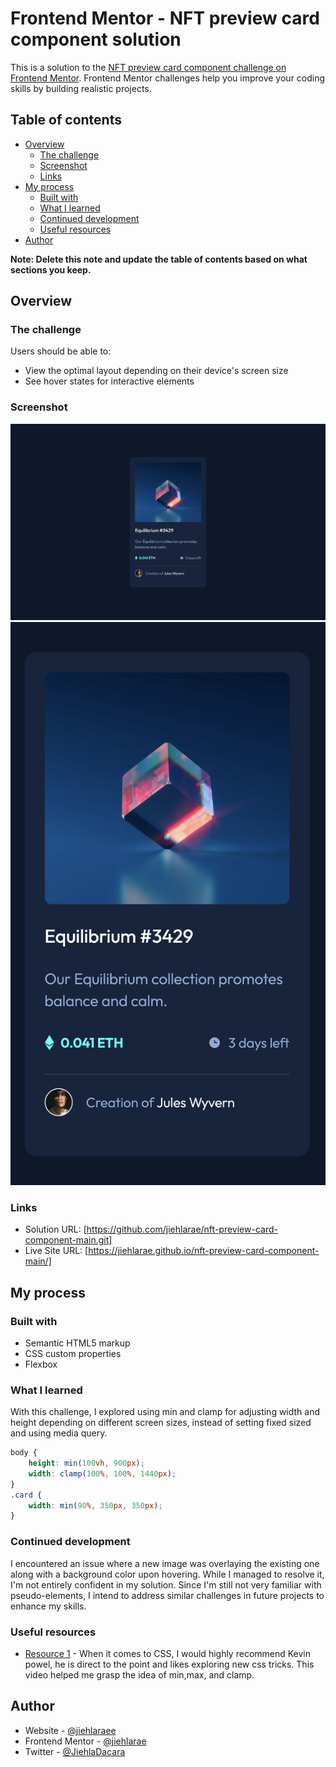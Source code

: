 # Frontend Mentor - NFT preview card component solution

This is a solution to the [NFT preview card component challenge on Frontend Mentor](https://www.frontendmentor.io/challenges/nft-preview-card-component-SbdUL_w0U). Frontend Mentor challenges help you improve your coding skills by building realistic projects. 

## Table of contents

- [Overview](#overview)
  - [The challenge](#the-challenge)
  - [Screenshot](#screenshot)
  - [Links](#links)
- [My process](#my-process)
  - [Built with](#built-with)
  - [What I learned](#what-i-learned)
  - [Continued development](#continued-development)
  - [Useful resources](#useful-resources)
- [Author](#author)

**Note: Delete this note and update the table of contents based on what sections you keep.**

## Overview

### The challenge

Users should be able to:

- View the optimal layout depending on their device's screen size
- See hover states for interactive elements

### Screenshot

![](./images/desktop%20version.png)
![](./images/mobile%20version.png)

### Links

- Solution URL: [https://github.com/jiehlarae/nft-preview-card-component-main.git]
- Live Site URL: [https://jiehlarae.github.io/nft-preview-card-component-main/]


## My process

### Built with

- Semantic HTML5 markup
- CSS custom properties
- Flexbox


### What I learned

With this challenge, I explored using min and clamp for adjusting width and height depending on different screen sizes, instead of setting fixed sized and using media query.


```css
body {
    height: min(100vh, 900px);
    width: clamp(100%, 100%, 1440px);
}
.card {
    width: min(90%, 350px, 350px);
}
```

### Continued development

I encountered an issue where a new image was overlaying the existing one along with a background color upon hovering. While I managed to resolve it, I'm not entirely confident in my solution. Since I'm still not very familiar with pseudo-elements, I intend to address similar challenges in future projects to enhance my skills.

### Useful resources

- [Resource 1](https://www.youtube.com/watch?v=U9VF-4euyRo) - When it comes to CSS, I would highly recommend Kevin powel, he is direct to the point and likes exploring new css tricks. This video helped me grasp the idea of min,max, and clamp.

## Author

- Website - [@jiehlaraee](https://github.com/jiehlarae)
- Frontend Mentor - [@jiehlarae](https://www.frontendmentor.io/profile/jiehlarae)
- Twitter - [@JiehlaDacara](https://twitter.com/JiehlaDacara)